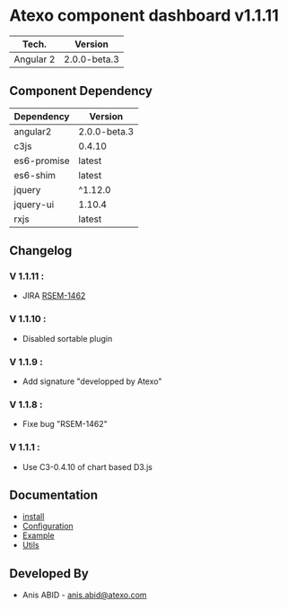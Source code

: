 Atexo component dashboard 			v1.1.11
===========================================

| Tech.                   | Version      |
| ----------------------- | ------------ |
| Angular 2               | 2.0.0-beta.3 |


Component Dependency
-------------------------------------------

| Dependency              | Version      |
| ----------------------- | ------------ |
| angular2                | 2.0.0-beta.3 |
| c3js                    | 0.4.10       |
| es6-promise             | latest       |
| es6-shim                | latest       |
| jquery                  | ^1.12.0      |
| jquery-ui               | 1.10.4       |
| rxjs                    | latest       |


Changelog
-------------------------------------------
### V 1.1.11 :
* JIRA [RSEM-1462](http://jira.local-trust.com/browse/RSEM-1462)

### V 1.1.10 :
* Disabled sortable plugin

### V 1.1.9 :
* Add signature "developped by Atexo"

### V 1.1.8 :
* Fixe bug "RSEM-1462"

### V 1.1.1 :
* Use C3-0.4.10 of chart based D3.js

Documentation
-------------------------------------------
* [install](md/install.md)
* [Configuration](md/config.md)
* [Example](md/example.md)
* [Utils](md/utils.md)

Developed By
-------------------------------------------
 * Anis ABID - <anis.abid@atexo.com>
